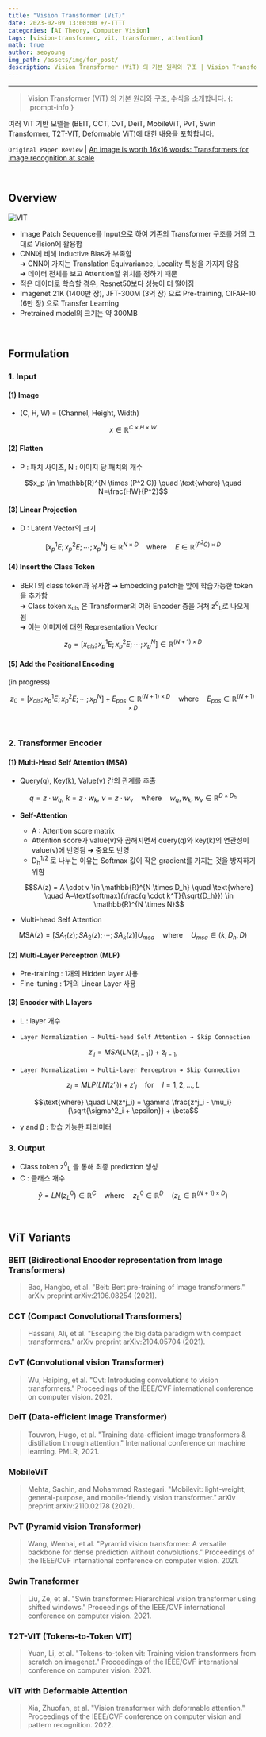 ```yaml
---
title: "Vision Transformer (ViT)"
date: 2023-02-09 13:00:00 +/-TTTT
categories: [AI Theory, Computer Vision]
tags: [vision-transformer, vit, transformer, attention]
math: true
author: seoyoung
img_path: /assets/img/for_post/
description: Vision Transformer (ViT) 의 기본 원리와 구조 | Vision Transformer, ViT, BEIT, CCT, CVT, DeiT, MobileViT, PvT, Swin Transformer, T2T-VIT, Deformable
---
```



------------------------
> Vision Transformer (ViT) 의 기본 원리와 구조, 수식을 소개합니다.
{: .prompt-info }

여러 ViT 기반 모델들 (BEIT, CCT, CvT, DeiT, MobileViT, PvT, Swin Transformer, T2T-VIT, Deformable ViT)에 대한 내용을 포함합니다.

`Original Paper Review` 
| [An image is worth 16x16 words: Transformers for image recognition at scale](https://github.com/standing-o/Machine_Learning_Paper_Review/issues/15)

&nbsp;
&nbsp;
&nbsp;

## **Overview**
![VIT](20230209-1.png)

- Image Patch Sequence를 Input으로 하여 기존의 Transformer 구조를 거의 그대로 Vision에 활용함
- CNN에 비해 Inductive Bias가 부족함    
  ➔ CNN이 가지는 Translation Equivariance, Locality 특성을 가지지 않음    
  ➔ 데이터 전체를 보고 Attention할 위치를 정하기 때문    
- 적은 데이터로 학습할 경우, Resnet50보다 성능이 더 떨어짐
- Imagenet 21K (1400만 장), JFT-300M (3억 장) 으로 Pre-training, CIFAR-10 (6만 장) 으로 Transfer Learning
- Pretrained model의 크기는 약 300MB

&nbsp;
&nbsp;
&nbsp;

## **Formulation**
### **1. Input**
#### (1) Image
- (C, H, W) = (Channel, Height, Width)
    
$$x\in\mathbb{R}^{C\times{H}\times{W}}$$
    

#### (2) Flatten
- P : 패치 사이즈,  N : 이미지 당 패치의 개수
     
$$x_p \in \mathbb{R}^{N \times (P^2 C)} \quad \text{where} \quad N=\frac{HW}{P^2}$$

#### (3) Linear Projection
- D : Latent Vector의 크기
     
$$[x^1_p E; x^2_p E; \cdots ; x^N_p] \in \mathbb{R}^{N \times D} \quad \text{where} \quad E \in \mathbb{R}^{(P^2 C)\times D}$$

#### (4) Insert the Class Token
- BERT의 class token과 유사함 ➔ Embedding patch들 앞에 학습가능한 token을 추가함    
  ➔ Class token x<sub>cls</sub> 은 Transformer의 여러 Encoder 층을 거쳐 z<sup>0</sup><sub>L</sub>로 나오게 됨    
  ➔ 이는 이미지에 대한 Representation Vector    

$$z_0= [x_{cls}; x^1_p E; x^2_p E; \cdots ; x^N_p] \in \mathbb{R}^{(N+1)\times D}$$

#### (5) Add the Positional Encoding
(in progress)
    
$$z_0= [x_{cls}; x^1_p E; x^2_p E; \cdots ; x^N_p] + E_{pos} \in \mathbb{R}^{(N+1)\times D} \quad \text{where} \quad E_{pos} \in \mathbb{R}^{(N+1)\times D}$$

&nbsp;
&nbsp;
&nbsp;

### **2. Transformer Encoder**
#### (1) Multi-Head Self Attention (MSA)
- Query(q), Key(k), Value(v) 간의 관계를 추출
    
$$q = z \cdot w_q, \,\, k=z\cdot w_k, \,\, v = z \cdot w_v \quad \text{where} \quad w_q, w_k, w_v \in \mathbb{R}^{D \times D_h}$$
    
- **Self-Attention** 
  - A : Attention score matrix
  - Attention score가 value(v)와 곱해지면서 query(q)와 key(k)의 연관성이 value(v)에 반영됨 ➔ 중요도 반영
  - D<sub>h</sub><sup>1/2</sup> 로 나누는 이유는 Softmax 값이 작은 gradient를 가지는 것을 방지하기 위함
    
  $$SA(z) = A \cdot v \in \mathbb{R}^{N \times D_h} \quad \text{where} \quad A=\text{softmax}(\frac{q \cdot k^T}{\sqrt{D_h}}) \in \mathbb{R}^{N \times N}$$

- Multi-head Self Attention
    
$$\text{MSA}(z) = [SA_1(z); SA_2(z); \cdots ; SA_k(z)]U_{msa} \quad \text{where} \quad U_{msa} \in (k, D_h, D)$$

#### (2) Multi-Layer Perceptron (MLP)
- Pre-training : 1개의 Hidden layer 사용
- Fine-tuning : 1개의 Linear Layer 사용

#### (3) Encoder with L layers
- L  : layer 개수

- `Layer Normalization ➔ Multi-head Self Attention ➔ Skip Connection`
    
$$z'_l = MSA(LN(z_{l-1})) + z_{l-1},$$
    
- `Layer Normalization ➔ Multi-layer Perceptron ➔ Skip Connection`
    
$$z_l = MLP(LN(z'_l)) + z'_l \quad \text{for} \quad l=1,2,\ldots, L$$
    

$$\text{where} \quad LN(z^j_i) = \gamma \frac{z^j_i - \mu_i}{\sqrt{\sigma^2_i + \epsilon}} + \beta$$
    
- &gamma;  and &beta; : 학습 가능한 파라미터

### **3. Output**
- Class token z<sup>0</sup><sub>L</sub> 을 통해 최종 prediction 생성
- C : 클래스 개수
    
$$\hat{y} = LN(z^0_L) \in \mathbb{R}^C \quad \text{where} \quad z^0_L \in \mathbb{R}^D \quad (z_L \in \mathbb{R}^{(N+1) \times D})$$
    

&nbsp;
&nbsp;
&nbsp;

## **ViT Variants**
### **BEIT** (Bidirectional Encoder representation from Image Transformers)
> Bao, Hangbo, et al. "Beit: Bert pre-training of image transformers." arXiv preprint arXiv:2106.08254 (2021).

### **CCT** (Compact Convolutional Transformers)
> Hassani, Ali, et al. "Escaping the big data paradigm with compact transformers." arXiv preprint arXiv:2104.05704 (2021).

### **CvT** (Convolutional vision Transformer)
> Wu, Haiping, et al. "Cvt: Introducing convolutions to vision transformers." Proceedings of the IEEE/CVF international conference on computer vision. 2021.

### **DeiT** (Data-efficient image Transformer)
> Touvron, Hugo, et al. "Training data-efficient image transformers & distillation through attention." International conference on machine learning. PMLR, 2021.

### **MobileViT**
> Mehta, Sachin, and Mohammad Rastegari. "Mobilevit: light-weight, general-purpose, and mobile-friendly vision transformer." arXiv preprint arXiv:2110.02178 (2021).

### **PvT** (Pyramid vision Transformer)
> Wang, Wenhai, et al. "Pyramid vision transformer: A versatile backbone for dense prediction without convolutions." Proceedings of the IEEE/CVF international conference on computer vision. 2021.

### **Swin Transformer**
> Liu, Ze, et al. "Swin transformer: Hierarchical vision transformer using shifted windows." Proceedings of the IEEE/CVF international conference on computer vision. 2021.

### **T2T-VIT** (Tokens-to-Token VIT)
> Yuan, Li, et al. "Tokens-to-token vit: Training vision transformers from scratch on imagenet." Proceedings of the IEEE/CVF international conference on computer vision. 2021.

### **ViT with Deformable Attention**
> Xia, Zhuofan, et al. "Vision transformer with deformable attention." Proceedings of the IEEE/CVF conference on computer vision and pattern recognition. 2022.

